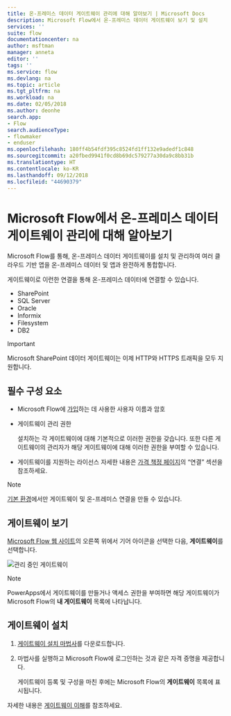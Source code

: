 ```yaml
---
title: 온-프레미스 데이터 게이트웨이 관리에 대해 알아보기 | Microsoft Docs
description: Microsoft Flow에서 온-프레미스 데이터 게이트웨이 보기 및 설치
services: ''
suite: flow
documentationcenter: na
author: msftman
manager: anneta
editor: ''
tags: ''
ms.service: flow
ms.devlang: na
ms.topic: article
ms.tgt_pltfrm: na
ms.workload: na
ms.date: 02/05/2018
ms.author: deonhe
search.app:
- Flow
search.audienceType:
- flowmaker
- enduser
ms.openlocfilehash: 180ff4b54fdf395c8524fd1ff132e9adedf1c848
ms.sourcegitcommit: a20fbed9941f0cd8b69dc579277a30da9c8bb31b
ms.translationtype: HT
ms.contentlocale: ko-KR
ms.lasthandoff: 09/12/2018
ms.locfileid: "44690379"
---
```

# <a name="manage-an-on-premises-data-gateway-in-microsoft-flow"></a>Microsoft Flow에서 온-프레미스 데이터 게이트웨이 관리에 대해 알아보기

Microsoft Flow를 통해, 온-프레미스 데이터 게이트웨이를 설치 및 관리하여 여러 클라우드 기반 앱을 온-프레미스 데이터 및 앱과 완전하게 통합합니다.

게이트웨이로 이런한 연결을 통해 온-프레미스 데이터에 연결할 수 있습니다.

* SharePoint
* SQL Server
* Oracle
* Informix
* Filesystem
* DB2

> [!IMPORTANT]
> Microsoft SharePoint 데이터 게이트웨이는 이제 HTTP와 HTTPS 트래픽을 모두 지원합니다.


## <a name="prerequisites"></a>필수 구성 요소

* Microsoft Flow에 [가입](sign-up-sign-in.md)하는 데 사용한 사용자 이름과 암호
* 게이트웨이 관리 권한

  설치하는 각 게이트웨이에 대해 기본적으로 이러한 권한을 갖습니다. 또한 다른 게이트웨이의 관리자가 해당 게이트웨이에 대해 이러한 권한을 부여할 수 있습니다.
* 게이트웨이를 지원하는 라이선스 자세한 내용은 [가격 책정 페이지](https://flow.microsoft.com/pricing/)의 “연결” 섹션을 참조하세요.

> [!NOTE]
> [기본 환경](environments-overview-maker.md)에서만 게이트웨이 및 온-프레미스 연결을 만들 수 있습니다.



## <a name="view-your-gateways"></a>게이트웨이 보기

[Microsoft Flow 웹 사이트](https://flow.microsoft.com)의 오른쪽 위에서 기어 아이콘을 선택한 다음, **게이트웨이**를 선택합니다.

![관리 중인 게이트웨이][1]

> [!NOTE]
> PowerApps에서 게이트웨이를 만들거나 액세스 권한을 부여하면 해당 게이트웨이가 Microsoft Flow의 **내 게이트웨이** 목록에 나타납니다.



## <a name="install-a-gateway"></a>게이트웨이 설치

1. [게이트웨이 설치 마법사](https://go.microsoft.com/fwlink/?LinkID=820580&clcid=0x409)를 다운로드합니다.

1. 마법사를 실행하고 Microsoft Flow에 로그인하는 것과 같은 자격 증명을 제공합니다.

    게이트웨이 등록 및 구성을 마친 후에는 Microsoft Flow의 **게이트웨이** 목록에 표시됩니다.

자세한 내용은 [게이트웨이 이해](gateway-reference.md)를 참조하세요.

<!-- Image references -->
[1]: ./media/manage-gateway/view-gateways.png
